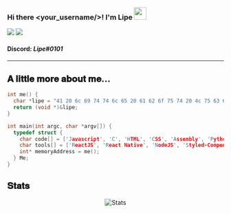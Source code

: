 ### Hi there <your_username/>! I'm Lipe <img src="https://github.com/TheDudeThatCode/TheDudeThatCode/blob/master/Assets/Hi.gif" width="29px">
<p>
  <img src="https://img.shields.io/badge/Offensive%20Security-141321?style=flat-square&logo=Red-Hat"/>
  <img src="https://img.shields.io/badge/Programmer-141321?style=flat-square&logo=hack-the-box"/>
</p>

<h4>
Discord: <em>Lipe#0101</em>
</h4>

-------

<h2>𝐀 𝐥𝐢𝐭𝐭𝐥𝐞 𝐦𝐨𝐫𝐞 𝐚𝐛𝐨𝐮𝐭 𝐦𝐞...</h2>

```c
int me() {
  char *lipe = "41 20 6c 69 74 74 6c 65 20 61 62 6f 75 74 20 4c 75 63 6b";
  return (void *)&lipe;
}

int main(int argc, char *argv[]) {
  typedef struct {
    char code[] = ['Javascript', 'C', 'HTML', 'CSS', 'Assembly', 'Python', 'Java', 'C Sharp', 'C++', 'Typescript'];
    char tools[] = ['ReactJS', 'React Native', 'NodeJS', 'Styled-Components', 'Docker', 'Socket.io'];
    int* memoryAddress = me();
  } Me;
}
```

<h2>𝐒𝐭𝐚𝐭𝐬</h2>

<p align="center">
<img src="https://github-readme-stats.vercel.app/api?username=Lipe0101&show_icons=true&theme=shades-of-purple&bg_color=1C00ff00&hide_border=true" alt="Stats"/>
</p>
<br />
